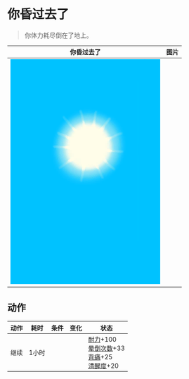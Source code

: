 # 你昏过去了  
> 你体力耗尽倒在了地上。  
  
  你昏过去了  |   图片   
 ----  |  ----:   
   |  ![](Sprite/WeatherClear_Full.png)   
  
## 动作  
动作  |  耗时  |  条件  |  变化  |  状态  
----  |  ----  |  ----  |  ----  |  ----  
继续<br>  |  1小时  |    |    |  [耐力](Stamina.md)+100<br>[晕倒次数](FaintCounter.md)+33<br>[背痛](BackPain.md)+25<br>[清醒度](Wakefulness.md)+20  
